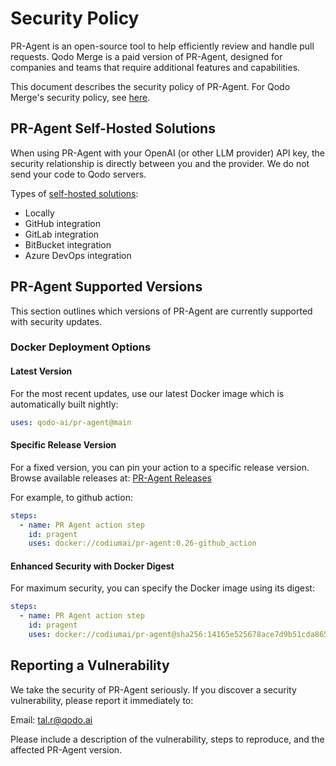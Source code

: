 # Security Policy

PR-Agent is an open-source tool to help efficiently review and handle pull requests. Qodo Merge is a paid version of PR-Agent, designed for companies and teams that require additional features and capabilities. 

This document describes the security policy of PR-Agent. For Qodo Merge's security policy, see [here](https://qodo-merge-docs.qodo.ai/overview/data_privacy/#qodo-merge).

## PR-Agent Self-Hosted Solutions

When using PR-Agent with your OpenAI (or other LLM provider) API key, the security relationship is directly between you and the provider. We do not send your code to Qodo servers.

Types of [self-hosted solutions](https://qodo-merge-docs.qodo.ai/installation):
- Locally
- GitHub integration
- GitLab integration
- BitBucket integration
- Azure DevOps integration


## PR-Agent Supported Versions

This section outlines which versions of PR-Agent are currently supported with security updates.

### Docker Deployment Options

#### Latest Version

For the most recent updates, use our latest Docker image which is automatically built nightly:
```yaml
uses: qodo-ai/pr-agent@main
```

#### Specific Release Version

For a fixed version, you can pin your action to a specific release version. Browse available releases at:
[PR-Agent Releases](https://github.com/qodo-ai/pr-agent/releases)

For example, to github action:

```yaml
steps:
  - name: PR Agent action step
    id: pragent
    uses: docker://codiumai/pr-agent:0.26-github_action
```

#### Enhanced Security with Docker Digest

For maximum security, you can specify the Docker image using its digest:
```yaml
steps:
  - name: PR Agent action step
    id: pragent
    uses: docker://codiumai/pr-agent@sha256:14165e525678ace7d9b51cda8652c2d74abb4e1d76b57c4a6ccaeba84663cc64
```

## Reporting a Vulnerability

We take the security of PR-Agent seriously. If you discover a security vulnerability, please report it immediately to:

Email: tal.r@qodo.ai

Please include a description of the vulnerability, steps to reproduce, and the affected PR-Agent version.
